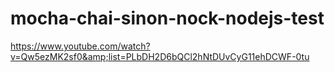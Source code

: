 # mocha-chai-sinon-nock-nodejs-test
https://www.youtube.com/watch?v=Qw5ezMK2sf0&amp;list=PLbDH2D6bQCl2hNtDUvCyG11ehDCWF-0tu
